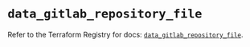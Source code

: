 # `data_gitlab_repository_file`

Refer to the Terraform Registry for docs: [`data_gitlab_repository_file`](https://registry.terraform.io/providers/gitlabhq/gitlab/18.2.0/docs/data-sources/repository_file).
